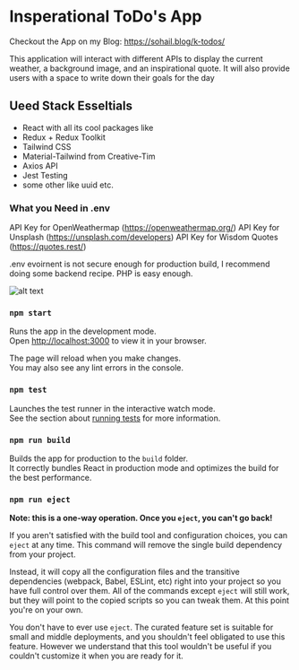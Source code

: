 # Insperational ToDo's App

Checkout the App on my Blog: https://sohail.blog/k-todos/

This application will interact with different APIs to display the current weather, a background image, and an inspirational quote. It will also provide users with a space to write down their goals for the day

## Ueed Stack Esseltials
* React with all its cool packages like
* Redux + Redux Toolkit
* Tailwind CSS
* Material-Tailwind from Creative-Tim
* Axios API
* Jest Testing
* some other like uuid etc.

### What you Need in .env
API Key for OpenWeathermap (https://openweathermap.org/)
API Key for Unsplash (https://unsplash.com/developers)
API Key for Wisdom Quotes (https://quotes.rest/)

.env evoirnent is not secure enough for production build, I recommend doing some backend recipe. PHP is easy enough.


![alt text](https://sohail.blog/k-todos/images/design.png)


### `npm start`

Runs the app in the development mode.\
Open [http://localhost:3000](http://localhost:3000) to view it in your browser.

The page will reload when you make changes.\
You may also see any lint errors in the console.

### `npm test`

Launches the test runner in the interactive watch mode.\
See the section about [running tests](https://facebook.github.io/create-react-app/docs/running-tests) for more information.

### `npm run build`

Builds the app for production to the `build` folder.\
It correctly bundles React in production mode and optimizes the build for the best performance.

### `npm run eject`

**Note: this is a one-way operation. Once you `eject`, you can't go back!**

If you aren't satisfied with the build tool and configuration choices, you can `eject` at any time. This command will remove the single build dependency from your project.

Instead, it will copy all the configuration files and the transitive dependencies (webpack, Babel, ESLint, etc) right into your project so you have full control over them. All of the commands except `eject` will still work, but they will point to the copied scripts so you can tweak them. At this point you're on your own.

You don't have to ever use `eject`. The curated feature set is suitable for small and middle deployments, and you shouldn't feel obligated to use this feature. However we understand that this tool wouldn't be useful if you couldn't customize it when you are ready for it.

